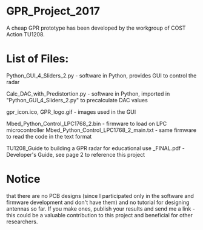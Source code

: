 # GPR_Project_2017
A cheap GPR prototype has been developed by the workgroup of COST Action TU1208.

# List of Files:
Python_GUI_4_Sliders_2.py      - software in Python, provides GUI to control the radar

Calc_DAC_with_Predistortion.py - software in Python, imported in "Python_GUI_4_Sliders_2.py" to precalculate DAC values

gpr_icon.ico,  GPR_logo.gif  - images used in the GUI

Mbed_Python_Control_LPC1768_2.bin      - firmware to load on LPC microcontroller
Mbed_Python_Control_LPC1768_2_main.txt - same firmware to read the code in the text format

TU1208_Guide to building a GPR radar for educational use _FINAL.pdf - Developer's Guide, see page 2 to reference this project


# Notice 
that there are no PCB designs (since I participated only in the software and firmware development and don't have them) and no tutorial for designing antennas so far. If you make ones, publish your results and send me a link - this could be a valuable contribution to this project and beneficial for other researchers.



